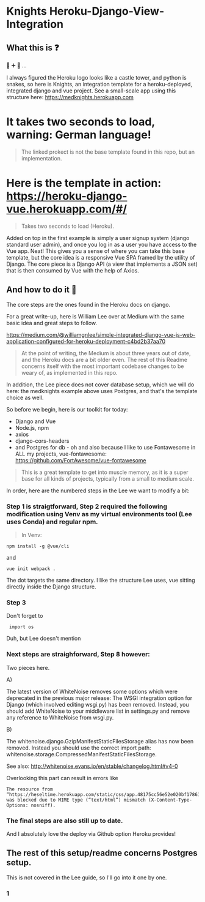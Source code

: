 # Knights Heroku-Django-View-Integration

## What this is :question:

:european_castle: :heavy_plus_sign: :snake: ...

I always figured the Heroku logo looks like a castle tower, and python is snakes, so here is Knights, an integration template for a heroku-deployed, integrated django and vue project. See a small-scale app using this structure here: https://medknights.herokuapp.com 

# It takes two seconds to load, warning: German language! 

> The linked prokect is not the base template found in this repo, but an implementation.

# Here is the template in action: https://heroku-django-vue.herokuapp.com/#/

> Takes two seconds to load (Heroku).

Added on top in the first example is simply a user signup system (django standard user admin), and once you log in as a user you have access to the Vue app. Neat! This gives you a sense of where you can take this base template, but the core idea is a responsive Vue SPA framed by the utility of Django. The core piece is a Django API (a view that implements a JSON set) that is then consumed by Vue with the help of Axios.

## And how to do it :rocket:

The core steps are the ones found in the Heroku docs on django. 

For a great write-up, here is William Lee over at Medium with the same basic idea and great steps to follow.

https://medium.com/@williamgnlee/simple-integrated-django-vue-js-web-application-configured-for-heroku-deployment-c4bd2b37aa70

> At the point of writing, the Medium is about three years out of date, and the Heroku docs are a bit older even. The rest of this Readme concerns itself with the most important codebase changes to be weary of, as implemented in this repo.

In addition, the Lee piece does not cover database setup, which we will do here: the medknights example above uses Postgres, and that's the template choice as well.

So before we begin, here is our toolkit for today:

- Django and Vue
- Node.js, npm
- axios
- django-cors-headers
- and Postgres for db
- oh and also because I like to use Fontawesome in ALL my projects, vue-fontawesome: https://github.com/FortAwesome/vue-fontawesome

> This is a great template to get into muscle memory, as it is a super base for all kinds of projects, typically from a small to medium scale.

In order, here are the numbered steps in the Lee we want to modify a bit:

### Step 1 is straigtforward, Step 2 required the following modification using Venv as my virtual environments tool (Lee uses Conda) and regular npm.

> In Venv: 

    npm install -g @vue/cli

and

    vue init webpack .
    
 The dot targets the same directory. I like the structure Lee uses, vue sitting directly inside the Django structure.
 
 ### Step 3
 
 Don't forget to 
 
     import os
     
 Duh, but Lee doesn't mention
 
 ### Next steps are straighforward, Step 8 however:
 
 Two pieces here.
 
A) 

The latest version of WhiteNoise removes some options which were deprecated in the previous major release: The WSGI integration option for Django (which involved editing wsgi.py) has been removed. Instead, you should add WhiteNoise to your middleware list in settings.py and remove any reference to WhiteNoise from wsgi.py. 

B) 

The whitenoise.django.GzipManifestStaticFilesStorage alias has now been removed. Instead you should use the correct import path: whitenoise.storage.CompressedManifestStaticFilesStorage.

See also: http://whitenoise.evans.io/en/stable/changelog.html#v4-0

Overlooking this part can result in errors like

    The resource from “https://heseltime.herokuapp.com/static/css/app.48175cc56e52e020bf178616c0977374.css” was blocked due to MIME type (“text/html”) mismatch (X-Content-Type-Options: nosniff).
    
### The final steps are also still up to date.

And I absolutely love the deploy via Github option Heroku provides!

## The rest of this setup/readme concerns Postgres setup.

This is not covered in the Lee guide, so I'll go into it one by one.

### 1


